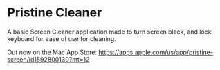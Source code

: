 # Pristine Cleaner

A basic Screen Cleaner application made to turn screen black, and lock keyboard for ease of use for cleaning.

Out now on the Mac App Store: https://apps.apple.com/us/app/pristine-screen/id1592800130?mt=12 

